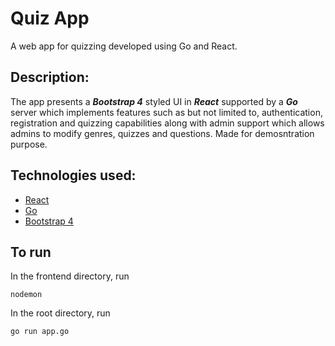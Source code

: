 # Quiz App
A web app for quizzing developed using Go and React.
## Description:
The app presents a ***Bootstrap 4*** styled UI in ***React*** supported by a ***Go*** server which implements features such as but not limited to, authentication, registration and quizzing capabilities along with admin support which allows admins to modify genres, quizzes and questions. Made for demosntration purpose.

## Technologies used:
* [React](https://reactjs.org/)
* [Go](https://golang.org/)
* [Bootstrap 4](http://getbootstrap.com/)

## To run
In the frontend directory, run
```
nodemon
```
In the root directory, run
```
go run app.go
```

